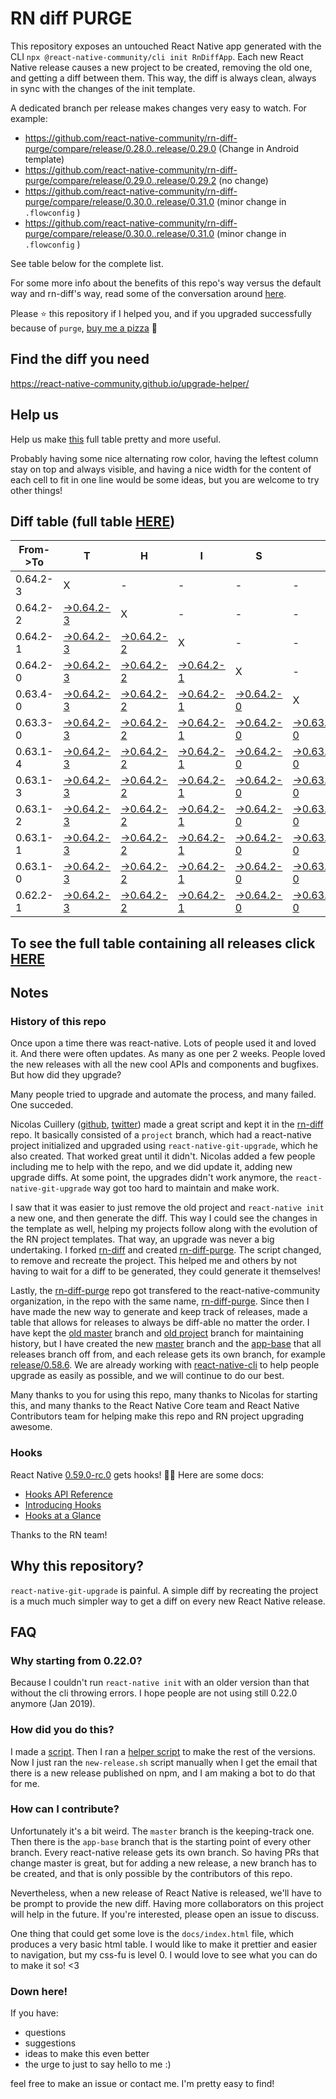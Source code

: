 # RN diff PURGE

This repository exposes an untouched React Native app generated with the CLI
`npx @react-native-community/cli init RnDiffApp`. Each new React Native release causes a new project to be created, removing the old one, and getting a diff between them. This way, the diff is always clean, always in sync with the changes of the init template.

A dedicated branch per release makes changes very easy
to watch. For example:

* https://github.com/react-native-community/rn-diff-purge/compare/release/0.28.0..release/0.29.0
(Change in Android template)
* https://github.com/react-native-community/rn-diff-purge/compare/release/0.29.0..release/0.29.2
(no change)
* https://github.com/react-native-community/rn-diff-purge/compare/release/0.30.0..release/0.31.0
(minor change in `.flowconfig` )
* https://github.com/react-native-community/rn-diff-purge/compare/release/0.30.0..release/0.31.0
(minor change in `.flowconfig` )

See table below for the complete list.

For some more info about the benefits of this repo's way versus the default way and rn-diff's way, read some of the conversation around [here](https://github.com/react-native-community/discussions-and-proposals/issues/68#issuecomment-452227478).

Please :star: this repository if I helped you, and if you upgraded successfully because of `purge`, [buy me a pizza](https://www.buymeacoffee.com/pvinis) :pizza:

## Find the diff you need
https://react-native-community.github.io/upgrade-helper/

## Help us
Help us make [this](https://react-native-community.github.io/rn-diff-purge) full table pretty and more useful.

Probably having some nice alternating row color, having the leftest column stay on top and always visible, and having a nice width for the content of each cell to fit in one line would be some ideas, but you are welcome to try other things!

## Diff table (full table [HERE](https://react-native-community.github.io/rn-diff-purge/))

| From->To | T                                                                                                       | H                                                                                                       | I                                                                                                       | S                                                                                                       |                                                                                                         | I                                                                                                       | S                                                                                                       |                                                                                                         | C                                                                                                       | O                                                                                                       | O                                                                                                       | L   |
| -------- | ------------------------------------------------------------------------------------------------------- | ------------------------------------------------------------------------------------------------------- | ------------------------------------------------------------------------------------------------------- | ------------------------------------------------------------------------------------------------------- | ------------------------------------------------------------------------------------------------------- | ------------------------------------------------------------------------------------------------------- | ------------------------------------------------------------------------------------------------------- | ------------------------------------------------------------------------------------------------------- | ------------------------------------------------------------------------------------------------------- | ------------------------------------------------------------------------------------------------------- | ------------------------------------------------------------------------------------------------------- | --- |
| 0.64.2-3 | X                                                                                                       | -                                                                                                       | -                                                                                                       | -                                                                                                       | -                                                                                                       | -                                                                                                       | -                                                                                                       | -                                                                                                       | -                                                                                                       | -                                                                                                       | -                                                                                                       | -   |
| 0.64.2-2 | [->0.64.2-3](https://github.com/douglowder/rn-diff-purge-tv/compare/release/0.64.2-2..release/0.64.2-3) | X                                                                                                       | -                                                                                                       | -                                                                                                       | -                                                                                                       | -                                                                                                       | -                                                                                                       | -                                                                                                       | -                                                                                                       | -                                                                                                       | -                                                                                                       | -   |
| 0.64.2-1 | [->0.64.2-3](https://github.com/douglowder/rn-diff-purge-tv/compare/release/0.64.2-1..release/0.64.2-3) | [->0.64.2-2](https://github.com/douglowder/rn-diff-purge-tv/compare/release/0.64.2-1..release/0.64.2-2) | X                                                                                                       | -                                                                                                       | -                                                                                                       | -                                                                                                       | -                                                                                                       | -                                                                                                       | -                                                                                                       | -                                                                                                       | -                                                                                                       | -   |
| 0.64.2-0 | [->0.64.2-3](https://github.com/douglowder/rn-diff-purge-tv/compare/release/0.64.2-0..release/0.64.2-3) | [->0.64.2-2](https://github.com/douglowder/rn-diff-purge-tv/compare/release/0.64.2-0..release/0.64.2-2) | [->0.64.2-1](https://github.com/douglowder/rn-diff-purge-tv/compare/release/0.64.2-0..release/0.64.2-1) | X                                                                                                       | -                                                                                                       | -                                                                                                       | -                                                                                                       | -                                                                                                       | -                                                                                                       | -                                                                                                       | -                                                                                                       | -   |
| 0.63.4-0 | [->0.64.2-3](https://github.com/douglowder/rn-diff-purge-tv/compare/release/0.63.4-0..release/0.64.2-3) | [->0.64.2-2](https://github.com/douglowder/rn-diff-purge-tv/compare/release/0.63.4-0..release/0.64.2-2) | [->0.64.2-1](https://github.com/douglowder/rn-diff-purge-tv/compare/release/0.63.4-0..release/0.64.2-1) | [->0.64.2-0](https://github.com/douglowder/rn-diff-purge-tv/compare/release/0.63.4-0..release/0.64.2-0) | X                                                                                                       | -                                                                                                       | -                                                                                                       | -                                                                                                       | -                                                                                                       | -                                                                                                       | -                                                                                                       | -   |
| 0.63.3-0 | [->0.64.2-3](https://github.com/douglowder/rn-diff-purge-tv/compare/release/0.63.3-0..release/0.64.2-3) | [->0.64.2-2](https://github.com/douglowder/rn-diff-purge-tv/compare/release/0.63.3-0..release/0.64.2-2) | [->0.64.2-1](https://github.com/douglowder/rn-diff-purge-tv/compare/release/0.63.3-0..release/0.64.2-1) | [->0.64.2-0](https://github.com/douglowder/rn-diff-purge-tv/compare/release/0.63.3-0..release/0.64.2-0) | [->0.63.4-0](https://github.com/douglowder/rn-diff-purge-tv/compare/release/0.63.3-0..release/0.63.4-0) | X                                                                                                       | -                                                                                                       | -                                                                                                       | -                                                                                                       | -                                                                                                       | -                                                                                                       | -   |
| 0.63.1-4 | [->0.64.2-3](https://github.com/douglowder/rn-diff-purge-tv/compare/release/0.63.1-4..release/0.64.2-3) | [->0.64.2-2](https://github.com/douglowder/rn-diff-purge-tv/compare/release/0.63.1-4..release/0.64.2-2) | [->0.64.2-1](https://github.com/douglowder/rn-diff-purge-tv/compare/release/0.63.1-4..release/0.64.2-1) | [->0.64.2-0](https://github.com/douglowder/rn-diff-purge-tv/compare/release/0.63.1-4..release/0.64.2-0) | [->0.63.4-0](https://github.com/douglowder/rn-diff-purge-tv/compare/release/0.63.1-4..release/0.63.4-0) | [->0.63.3-0](https://github.com/douglowder/rn-diff-purge-tv/compare/release/0.63.1-4..release/0.63.3-0) | X                                                                                                       | -                                                                                                       | -                                                                                                       | -                                                                                                       | -                                                                                                       | -   |
| 0.63.1-3 | [->0.64.2-3](https://github.com/douglowder/rn-diff-purge-tv/compare/release/0.63.1-3..release/0.64.2-3) | [->0.64.2-2](https://github.com/douglowder/rn-diff-purge-tv/compare/release/0.63.1-3..release/0.64.2-2) | [->0.64.2-1](https://github.com/douglowder/rn-diff-purge-tv/compare/release/0.63.1-3..release/0.64.2-1) | [->0.64.2-0](https://github.com/douglowder/rn-diff-purge-tv/compare/release/0.63.1-3..release/0.64.2-0) | [->0.63.4-0](https://github.com/douglowder/rn-diff-purge-tv/compare/release/0.63.1-3..release/0.63.4-0) | [->0.63.3-0](https://github.com/douglowder/rn-diff-purge-tv/compare/release/0.63.1-3..release/0.63.3-0) | [->0.63.1-4](https://github.com/douglowder/rn-diff-purge-tv/compare/release/0.63.1-3..release/0.63.1-4) | X                                                                                                       | -                                                                                                       | -                                                                                                       | -                                                                                                       | -   |
| 0.63.1-2 | [->0.64.2-3](https://github.com/douglowder/rn-diff-purge-tv/compare/release/0.63.1-2..release/0.64.2-3) | [->0.64.2-2](https://github.com/douglowder/rn-diff-purge-tv/compare/release/0.63.1-2..release/0.64.2-2) | [->0.64.2-1](https://github.com/douglowder/rn-diff-purge-tv/compare/release/0.63.1-2..release/0.64.2-1) | [->0.64.2-0](https://github.com/douglowder/rn-diff-purge-tv/compare/release/0.63.1-2..release/0.64.2-0) | [->0.63.4-0](https://github.com/douglowder/rn-diff-purge-tv/compare/release/0.63.1-2..release/0.63.4-0) | [->0.63.3-0](https://github.com/douglowder/rn-diff-purge-tv/compare/release/0.63.1-2..release/0.63.3-0) | [->0.63.1-4](https://github.com/douglowder/rn-diff-purge-tv/compare/release/0.63.1-2..release/0.63.1-4) | [->0.63.1-3](https://github.com/douglowder/rn-diff-purge-tv/compare/release/0.63.1-2..release/0.63.1-3) | X                                                                                                       | -                                                                                                       | -                                                                                                       | -   |
| 0.63.1-1 | [->0.64.2-3](https://github.com/douglowder/rn-diff-purge-tv/compare/release/0.63.1-1..release/0.64.2-3) | [->0.64.2-2](https://github.com/douglowder/rn-diff-purge-tv/compare/release/0.63.1-1..release/0.64.2-2) | [->0.64.2-1](https://github.com/douglowder/rn-diff-purge-tv/compare/release/0.63.1-1..release/0.64.2-1) | [->0.64.2-0](https://github.com/douglowder/rn-diff-purge-tv/compare/release/0.63.1-1..release/0.64.2-0) | [->0.63.4-0](https://github.com/douglowder/rn-diff-purge-tv/compare/release/0.63.1-1..release/0.63.4-0) | [->0.63.3-0](https://github.com/douglowder/rn-diff-purge-tv/compare/release/0.63.1-1..release/0.63.3-0) | [->0.63.1-4](https://github.com/douglowder/rn-diff-purge-tv/compare/release/0.63.1-1..release/0.63.1-4) | [->0.63.1-3](https://github.com/douglowder/rn-diff-purge-tv/compare/release/0.63.1-1..release/0.63.1-3) | [->0.63.1-2](https://github.com/douglowder/rn-diff-purge-tv/compare/release/0.63.1-1..release/0.63.1-2) | X                                                                                                       | -                                                                                                       | -   |
| 0.63.1-0 | [->0.64.2-3](https://github.com/douglowder/rn-diff-purge-tv/compare/release/0.63.1-0..release/0.64.2-3) | [->0.64.2-2](https://github.com/douglowder/rn-diff-purge-tv/compare/release/0.63.1-0..release/0.64.2-2) | [->0.64.2-1](https://github.com/douglowder/rn-diff-purge-tv/compare/release/0.63.1-0..release/0.64.2-1) | [->0.64.2-0](https://github.com/douglowder/rn-diff-purge-tv/compare/release/0.63.1-0..release/0.64.2-0) | [->0.63.4-0](https://github.com/douglowder/rn-diff-purge-tv/compare/release/0.63.1-0..release/0.63.4-0) | [->0.63.3-0](https://github.com/douglowder/rn-diff-purge-tv/compare/release/0.63.1-0..release/0.63.3-0) | [->0.63.1-4](https://github.com/douglowder/rn-diff-purge-tv/compare/release/0.63.1-0..release/0.63.1-4) | [->0.63.1-3](https://github.com/douglowder/rn-diff-purge-tv/compare/release/0.63.1-0..release/0.63.1-3) | [->0.63.1-2](https://github.com/douglowder/rn-diff-purge-tv/compare/release/0.63.1-0..release/0.63.1-2) | [->0.63.1-1](https://github.com/douglowder/rn-diff-purge-tv/compare/release/0.63.1-0..release/0.63.1-1) | X                                                                                                       | -   |
| 0.62.2-1 | [->0.64.2-3](https://github.com/douglowder/rn-diff-purge-tv/compare/release/0.62.2-1..release/0.64.2-3) | [->0.64.2-2](https://github.com/douglowder/rn-diff-purge-tv/compare/release/0.62.2-1..release/0.64.2-2) | [->0.64.2-1](https://github.com/douglowder/rn-diff-purge-tv/compare/release/0.62.2-1..release/0.64.2-1) | [->0.64.2-0](https://github.com/douglowder/rn-diff-purge-tv/compare/release/0.62.2-1..release/0.64.2-0) | [->0.63.4-0](https://github.com/douglowder/rn-diff-purge-tv/compare/release/0.62.2-1..release/0.63.4-0) | [->0.63.3-0](https://github.com/douglowder/rn-diff-purge-tv/compare/release/0.62.2-1..release/0.63.3-0) | [->0.63.1-4](https://github.com/douglowder/rn-diff-purge-tv/compare/release/0.62.2-1..release/0.63.1-4) | [->0.63.1-3](https://github.com/douglowder/rn-diff-purge-tv/compare/release/0.62.2-1..release/0.63.1-3) | [->0.63.1-2](https://github.com/douglowder/rn-diff-purge-tv/compare/release/0.62.2-1..release/0.63.1-2) | [->0.63.1-1](https://github.com/douglowder/rn-diff-purge-tv/compare/release/0.62.2-1..release/0.63.1-1) | [->0.63.1-0](https://github.com/douglowder/rn-diff-purge-tv/compare/release/0.62.2-1..release/0.63.1-0) | X   |

## To see the full table containing all releases click [HERE](https://react-native-community.github.io/rn-diff-purge/)

## Notes

### History of this repo

Once upon a time there was react-native. Lots of people used it and loved it. And there were often updates. As many as one per 2 weeks. People loved the new releases with all the new cool APIs and components and bugfixes. But how did they upgrade?

Many people tried to upgrade and automate the process, and many failed. One succeded.

Nicolas Cuillery ([github](https://github.com/ncuillery), [twitter](https://twitter.com/ncuillery)) made a great script and kept it in the [rn-diff](https://github.com/ncuillery/rn-diff) repo. It basically consisted of a `project` branch, which had a react-native project initialized and upgraded using `react-native-git-upgrade`, which he also created. That worked great until it didn't. Nicolas added a few people including me to help with the repo, and we did update it, adding new upgrade diffs. At some point, the upgrades didn't work anymore, the `react-native-git-upgrade` way got too hard to maintain and make work.

I saw that it was easier to just remove the old project and `react-native init` a new one, and then generate the diff. This way I could see the changes in the template as well, helping my projects follow along with the evolution of the RN project templates. That way, an upgrade was never a big undertaking. I forked [rn-diff](https://github.com/ncuillery/rn-diff) and created [rn-diff-purge](https://github.com/react-native-community/rn-diff-purge). The script changed, to remove and recreate the project. This helped me and others by not having to wait for a diff to be generated, they could generate it themselves!

Lastly, the [rn-diff-purge](https://github.com/react-native-community/rn-diff-purge) repo got transfered to the react-native-community organization, in the repo with the same name, [rn-diff-purge](https://github.com/react-native-community/rn-diff-purge). Since then I have made the new way to generate and keep track of releases, made a table that allows for releases to always be diff-able no matter the order. I have kept the [old master](https://github.com/react-native-community/rn-diff-purge/tree/old/master) branch and [old project](https://github.com/react-native-community/rn-diff-purge/tree/old/project) branch for maintaining history, but I have created the new [master](https://github.com/react-native-community/rn-diff-purge/tree/master) branch and the [app-base](https://github.com/react-native-community/rn-diff-purge/tree/app-base) that all releases branch off from, and each release gets its own branch, for example [release/0.58.6](https://github.com/react-native-community/rn-diff-purge/tree/release/0.58.6). We are already working with [react-native-cli](https://github.com/react-native-community/react-native-cli) to help people upgrade as easily as possible, and we will continue to do our best.

Many thanks to you for using this repo, many thanks to Nicolas for starting this, and many thanks to the React Native Core team and React Native Contributors team for helping make this repo and RN project upgrading awesome.

### Hooks
React Native [0.59.0-rc.0](https://github.com/react-native-community/rn-diff-purge#version-changes) gets hooks! 🎉🥳
Here are some docs:
- [Hooks API Reference](https://reactjs.org/docs/hooks-reference.html)
- [Introducing Hooks](https://reactjs.org/docs/hooks-intro.html)
- [Hooks at a Glance](https://reactjs.org/docs/hooks-overview.html)

Thanks to the RN team!

## Why this repository?
`react-native-git-upgrade` is painful. A simple diff by recreating the project is a much much simpler way to get a diff on every new React Native release.

## FAQ

### Why starting from 0.22.0?

Because I couldn't run `react-native init` with an older version than that without the cli throwing errors. I hope people are not using still 0.22.0 anymore (Jan 2019).

### How did you do this?

I made a [script](https://github.com/react-native-community/rn-diff-purge/blob/master/new-release.sh). Then I ran a [helper script](https://github.com/react-native-community/rn-diff-purge/blob/master/new-release.sh) to make the rest of the versions.
Now I just ran the `new-release.sh` script manually when I get the email that there is a new release published on npm, and I am making a bot to do that for me.

### How can I contribute?

Unfortunately it's a bit weird. The `master` branch is the keeping-track one. Then there is the `app-base` branch that is the starting point of every other branch. Every react-native release gets its own branch. So having PRs that change master is great, but for adding a new release, a new branch has to be created, and that is only possible by the contributors of this repo.

Nevertheless, when a new release of React Native is released, we'll have to be prompt to provide
the new diff. Having more collaborators on this project will help in the future. If you're interested, please open an issue to discuss.

One thing that could get some love is the `docs/index.html` file, which produces a very basic html table. I would like to make it prettier and easier to navigation, but my css-fu is level 0. I would love to see what you can do to make it so! <3

### Down here!

If you have:
- questions
- suggestions
- ideas to make this even better
- the urge to just to say hello to me :)

feel free to make an issue or contact me. I'm pretty easy to find!
